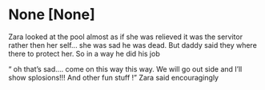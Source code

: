 # None [None]
Zara looked at the pool almost as if she was relieved it was the servitor rather then her self... she was sad he was dead. But daddy said they where there to protect her. So in a way he did his job 

“ oh that’s sad.... come on this way this way. We will go out side and I’ll show splosions!!! And other fun stuff !” Zara said encouragingly
